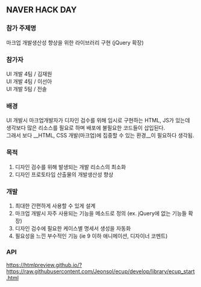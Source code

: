 ## NAVER HACK DAY

### 참가 주제명
마크업 개발생산성 향상을 위한 라이브러리 구현 (jQuery 확장)

### 참가자
UI 개발 4팀 / 김재원  
UI 개발 4팀 / 이선아  
UI 개발 5팀 / 전솔

### 배경
UI 개발시 마크업개발자가 디자인 검수를 위해 임시로 구현하는 HTML, JS가 있는데  
생각보다 많은 리소스를 필요로 하며 배포에 불필요한 코드들이 삽입된다.  
그래서 보다 __HTML, CSS 개발(마크업)에 집중할 수 있는 환경__이 필요하다 생각됨.

### 목적
1. 디자인 검수를 위해 발생되는 개발 리소스의 최소화
2. 디자인 프로토타입 산출물의 개발생산성 향상

### 개발
1. 최대한 간편하게 사용할 수 있게 설계
2. 마크업 개발시 자주 사용되는 기능을 메소드로 정의 (ex. jQuery에 없는 기능들 확장) 
3. 디자인 검수에 필요한 케이스별 명세서 생성을 자동화
4. 필요성을 느낀 부수적인 기능 (ie 9 이하 애니메이션, 디자이너 코멘트)

### API
https://htmlpreview.github.io/?https://raw.githubusercontent.com/Jeonsol/ecup/develop/library/ecup_start.html

